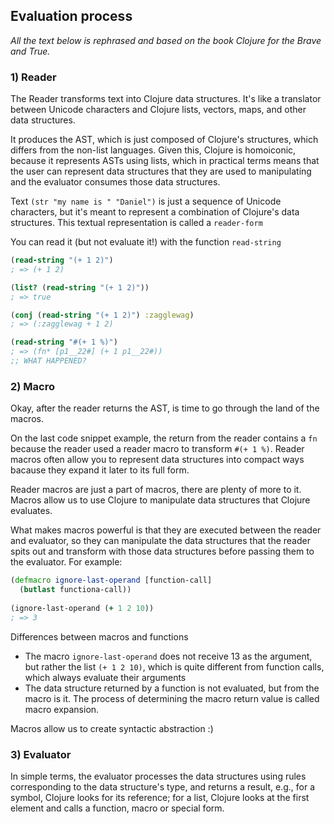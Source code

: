 ## Evaluation process

*All the text below is rephrased and based on the book Clojure for the Brave and True.*

### 1) Reader

The Reader transforms text into Clojure data structures. It's like a translator between Unicode characters and Clojure lists, vectors, maps, and other data structures.

It produces the AST, which is just composed of Clojure's structures, which differs from the non-list languages. Given this, Clojure is homoiconic, because it represents ASTs using lists, which in practical terms means that the user can represent data structures that they are used to manipulating and the evaluator consumes those data structures.

Text `(str "my name is " "Daniel")` is just a sequence of Unicode characters, but it's meant to represent a combination of Clojure's data structures. This textual representation is called a `reader-form`

You can read it (but not evaluate it!) with the function `read-string`

```clojure
(read-string "(+ 1 2)")
; => (+ 1 2)

(list? (read-string "(+ 1 2)"))
; => true

(conj (read-string "(+ 1 2)") :zagglewag)
; => (:zagglewag + 1 2)

(read-string "#(+ 1 %)")
; => (fn* [p1__22#] (+ 1 p1__22#))
;; WHAT HAPPENED?
```

### 2) Macro

Okay, after the reader returns the AST, is time to go through the land of the macros.

On the last code snippet example, the return from the reader contains a `fn` because the reader used a reader macro to transform `#(+ 1 %)`. Reader macros often allow you to represent data structures into compact ways bacause they expand it later to its full form.

Reader macros are just a part of macros, there are plenty of more to it. Macros allow us to use Clojure to manipulate data structures that Clojure evaluates.

What makes macros powerful is that they are executed between the reader and evaluator, so they can manipulate the data structures that the reader spits out and transform with those data structures before passing them to the evaluator. For example:

```clojure
(defmacro ignore-last-operand [function-call]
  (butlast functiona-call))
  
(ignore-last-operand (+ 1 2 10))
; => 3
```

Differences between macros and functions
- The macro `ignore-last-operand` does not receive 13 as the argument, but rather the list `(+ 1 2 10)`, which is quite different from function calls, which always evaluate their arguments
- The data structure returned by a function is not evaluated, but from the macro is it. The process of determining the macro return value is called macro expansion.

Macros allow us to create syntactic abstraction :)

### 3) Evaluator

In simple terms, the evaluator processes the data structures using rules corresponding to the data structure's type, and returns a result, e.g., for a symbol, Clojure looks for its reference; for a list, Clojure looks at the first element and calls a function, macro or special form. 
